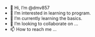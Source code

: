 - 👋 Hi, I’m @dmv857
- 👀 I’m interested in learning to program.
- 🌱 I’m currently learning the basics.
- 💞️ I’m looking to collaborate on ...
- 📫 How to reach me ...

<!---
dmv857/dmv857 is a ✨ special ✨ repository because its `README.md` (this file) appears on your GitHub profile.
You can click the Preview link to take a look at your changes.
--->
